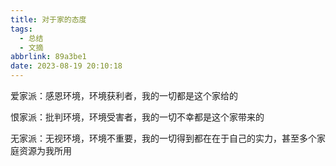 ```yaml
---
title: 对于家的态度
tags:
  - 总结
  - 文摘
abbrlink: 89a3be1
date: 2023-08-19 20:10:18
---
```


爱家派：感恩环境，环境获利者，我的一切都是这个家给的

恨家派：批判环境，环境受害者，我的一切不幸都是这个家带来的

无家派：无视环境，环境不重要，我的一切得到都在在于自己的实力，甚至多个家庭资源为我所用
